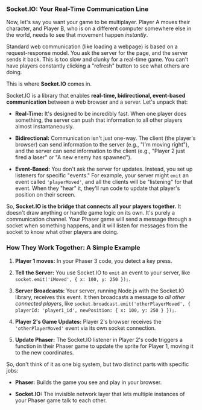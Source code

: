 ### Socket.IO: Your Real-Time Communication Line

Now, let's say you want your game to be multiplayer. Player A moves their character, and Player B, who is on a different computer somewhere else in the world, needs to see that movement happen _instantly_.

Standard web communication (like loading a webpage) is based on a request-response model. You ask the server for the page, and the server sends it back. This is too slow and clunky for a real-time game. You can't have players constantly clicking a "refresh" button to see what others are doing.

This is where **Socket.IO** comes in.

Socket.IO is a library that enables **real-time, bidirectional, event-based communication** between a web browser and a server. Let's unpack that:

- **Real-Time:** It's designed to be incredibly fast. When one player does something, the server can push that information to all other players almost instantaneously.
    
- **Bidirectional:** Communication isn't just one-way. The client (the player's browser) can send information to the server (e.g., "I'm moving right"), and the server can send information to the client (e.g., "Player 2 just fired a laser" or "A new enemy has spawned").
    
- **Event-Based:** You don't ask the server for updates. Instead, you set up listeners for specific "events." For example, your server might `emit` an event called `'playerMoved'`, and all the clients will be "listening" for that event. When they "hear" it, they'll run code to update that player's position on their screen.
    

So, **Socket.IO is the bridge that connects all your players together.** It doesn't draw anything or handle game logic on its own. It's purely a communication channel. Your Phaser game will send a message through a socket when something happens, and it will listen for messages from the socket to know what other players are doing.

### How They Work Together: A Simple Example

1. **Player 1 moves:** In your Phaser 3 code, you detect a key press.
    
2. **Tell the Server:** You use Socket.IO to `emit` an event to your server, like `socket.emit('iMoved', { x: 100, y: 250 });`.
    
3. **Server Broadcasts:** Your server, running Node.js with the Socket.IO library, receives this event. It then broadcasts a message to _all other connected players_, like `socket.broadcast.emit('otherPlayerMoved', { playerId: 'player1_id', newPosition: { x: 100, y: 250 } });`.
    
4. **Player 2's Game Updates:** Player 2's browser receives the `'otherPlayerMoved'` event via its own socket connection.
    
5. **Update Phaser:** The Socket.IO listener in Player 2's code triggers a function in their Phaser game to update the sprite for Player 1, moving it to the new coordinates.
    

So, don't think of it as one big system, but two distinct parts with specific jobs:

- **Phaser:** Builds the game you see and play in your browser.
    
- **Socket.IO:** The invisible network layer that lets multiple instances of your Phaser game talk to each other.